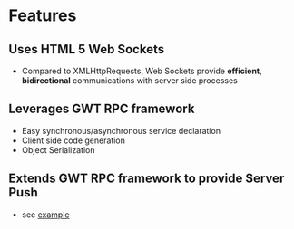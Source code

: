 # Features #

## Uses HTML 5 Web Sockets ##
  * Compared to XMLHttpRequests, Web Sockets provide **efficient**, **bidirectional** communications with server side processes

## Leverages GWT RPC framework ##
  * Easy synchronous/asynchronous service declaration
  * Client side code generation
  * Object Serialization

## Extends GWT RPC framework to provide Server Push ##
  * see [example](ServerPushExample.md)